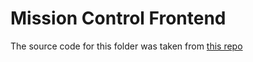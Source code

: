 # Mission Control Frontend

The source code for this folder was taken from [this repo](https://github.com/anirudhlakhotia/mission-control)
